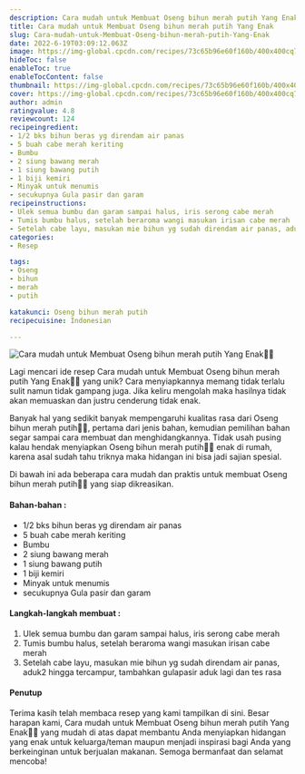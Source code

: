 ```yaml
---
description: Cara mudah untuk Membuat Oseng bihun merah putih Yang Enak"
title: Cara mudah untuk Membuat Oseng bihun merah putih Yang Enak
slug: Cara-mudah-untuk-Membuat-Oseng-bihun-merah-putih-Yang-Enak
date: 2022-6-19T03:09:12.063Z
image: https://img-global.cpcdn.com/recipes/73c65b96e60f160b/400x400cq70/photo.jpg
hideToc: false
enableToc: true
enableTocContent: false
thumbnail: https://img-global.cpcdn.com/recipes/73c65b96e60f160b/400x400cq70/photo.jpg
cover: https://img-global.cpcdn.com/recipes/73c65b96e60f160b/400x400cq70/photo.jpg
author: admin
ratingvalue: 4.8
reviewcount: 124
recipeingredient:
- 1/2 bks bihun beras yg direndam air panas
- 5 buah cabe merah keriting
- Bumbu
- 2 siung bawang merah
- 1 siung bawang putih
- 1 biji kemiri
- Minyak untuk menumis
- secukupnya Gula pasir dan garam
recipeinstructions:
- Ulek semua bumbu dan garam sampai halus, iris serong cabe merah
- Tumis bumbu halus, setelah beraroma wangi masukan irisan cabe merah
- Setelah cabe layu, masukan mie bihun yg sudah direndam air panas, aduk2 hingga tercampur, tambahkan gulapasir aduk lagi dan tes rasa
categories:
- Resep

tags:
- Oseng
- bihun
- merah
- putih

katakunci: Oseng bihun merah putih
recipecuisine: Indonesian

---
```


![Cara mudah untuk Membuat Oseng bihun merah putih Yang Enak👩‍🍳](https://img-global.cpcdn.com/recipes/73c65b96e60f160b/400x400cq70/photo.jpg)

Lagi mencari ide resep Cara mudah untuk Membuat Oseng bihun merah putih Yang Enak👩‍🍳 yang unik? Cara menyiapkannya memang tidak terlalu sulit namun tidak gampang juga. Jika keliru mengolah maka hasilnya tidak akan memuaskan dan justru cenderung tidak enak.

Banyak hal yang sedikit banyak mempengaruhi kualitas rasa dari Oseng bihun merah putih👩‍🍳, pertama dari jenis bahan, kemudian pemilihan bahan segar sampai cara membuat dan menghidangkannya. Tidak usah pusing kalau hendak menyiapkan Oseng bihun merah putih👩‍🍳 enak di rumah, karena asal sudah tahu triknya maka hidangan ini bisa jadi sajian spesial.

Di bawah ini ada beberapa cara mudah dan praktis untuk membuat Oseng bihun merah putih👩‍🍳 yang siap dikreasikan.

<!--inarticleads1-->

#### Bahan-bahan :

- 1/2 bks bihun beras yg direndam air panas
- 5 buah cabe merah keriting
- Bumbu
- 2 siung bawang merah
- 1 siung bawang putih
- 1 biji kemiri
- Minyak untuk menumis
- secukupnya Gula pasir dan garam

<!--inarticleads2-->

#### Langkah-langkah membuat :

1. Ulek semua bumbu dan garam sampai halus, iris serong cabe merah
1. Tumis bumbu halus, setelah beraroma wangi masukan irisan cabe merah
1. Setelah cabe layu, masukan mie bihun yg sudah direndam air panas, aduk2 hingga tercampur, tambahkan gulapasir aduk lagi dan tes rasa

#### Penutup

Terima kasih telah membaca resep yang kami tampilkan di sini. Besar harapan kami, Cara mudah untuk Membuat Oseng bihun merah putih Yang Enak👩‍🍳 yang mudah di atas dapat membantu Anda menyiapkan hidangan yang enak untuk keluarga/teman maupun menjadi inspirasi bagi Anda yang berkeinginan untuk berjualan makanan. Semoga bermanfaat dan selamat mencoba!